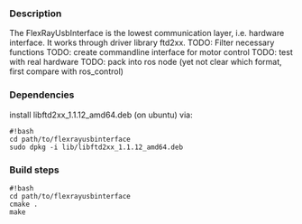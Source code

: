 ### Description ###
The FlexRayUsbInterface is the lowest communication layer, i.e. hardware interface.
It works through driver library ftd2xx.
TODO: Filter necessary functions
TODO: create commandline interface for motor control
TODO: test with real hardware
TODO: pack into ros node (yet not clear which format, first compare with ros_control)

### Dependencies ###
install libftd2xx_1.1.12_amd64.deb (on ubuntu) via:

```
#!bash
cd path/to/flexrayusbinterface
sudo dpkg -i lib/libftd2xx_1.1.12_amd64.deb
```
### Build steps ###

```
#!bash
cd path/to/flexrayusbinterface
cmake .
make
```